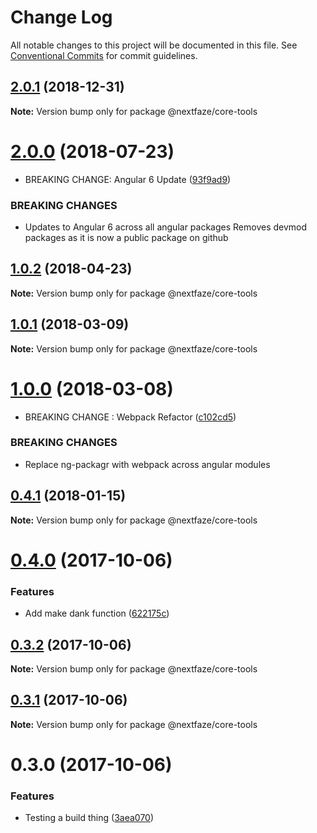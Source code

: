# Change Log

All notable changes to this project will be documented in this file.
See [Conventional Commits](https://conventionalcommits.org) for commit guidelines.

## [2.0.1](https://gitlab.nextfaze.com/nextfaze/npm-module-seed/compare/@nextfaze/core-tools@2.0.0...@nextfaze/core-tools@2.0.1) (2018-12-31)

**Note:** Version bump only for package @nextfaze/core-tools





<a name="2.0.0"></a>
# [2.0.0](https://gitlab.nextfaze.com/nextfaze/npm-module-seed/compare/@nextfaze/core-tools@1.0.2...@nextfaze/core-tools@2.0.0) (2018-07-23)


* BREAKING CHANGE: Angular 6 Update ([93f9ad9](https://gitlab.nextfaze.com/nextfaze/npm-module-seed/commit/93f9ad9))


### BREAKING CHANGES

* Updates to Angular 6 across all angular packages
Removes devmod packages as it is now a public package on github




<a name="1.0.2"></a>
## [1.0.2](https://gitlab.nextfaze.com/nextfaze/npm-module-seed/compare/@nextfaze/core-tools@1.0.1...@nextfaze/core-tools@1.0.2) (2018-04-23)




**Note:** Version bump only for package @nextfaze/core-tools

<a name="1.0.1"></a>
## [1.0.1](https://gitlab.nextfaze.com/nextfaze/npm-module-seed/compare/@nextfaze/core-tools@1.0.0...@nextfaze/core-tools@1.0.1) (2018-03-09)




**Note:** Version bump only for package @nextfaze/core-tools

<a name="1.0.0"></a>
# [1.0.0](https://gitlab.nextfaze.com/nextfaze/npm-module-seed/compare/@nextfaze/core-tools@0.4.1...@nextfaze/core-tools@1.0.0) (2018-03-08)


* BREAKING CHANGE : Webpack Refactor ([c102cd5](https://gitlab.nextfaze.com/nextfaze/npm-module-seed/commit/c102cd5))


### BREAKING CHANGES

* Replace ng-packagr with webpack across angular modules




<a name="0.4.1"></a>
## [0.4.1](https://gitlab.nextfaze.com/nextfaze/npm-module-seed/compare/@nextfaze/core-tools@0.4.0...@nextfaze/core-tools@0.4.1) (2018-01-15)




**Note:** Version bump only for package @nextfaze/core-tools

<a name="0.4.0"></a>
# [0.4.0](https://gitlab.nextfaze.com/nextfaze/npm-module-seed/compare/@nextfaze/core-tools@0.3.2...@nextfaze/core-tools@0.4.0) (2017-10-06)


### Features

* Add make dank function ([622175c](https://gitlab.nextfaze.com/nextfaze/npm-module-seed/commit/622175c))




<a name="0.3.2"></a>
## [0.3.2](https://gitlab.nextfaze.com/nextfaze/npm-module-seed/compare/@nextfaze/core-tools@0.3.1...@nextfaze/core-tools@0.3.2) (2017-10-06)




**Note:** Version bump only for package @nextfaze/core-tools

<a name="0.3.1"></a>
## [0.3.1](https://gitlab.nextfaze.com/nextfaze/npm-module-seed/compare/@nextfaze/core-tools@0.3.0...@nextfaze/core-tools@0.3.1) (2017-10-06)




**Note:** Version bump only for package @nextfaze/core-tools

<a name="0.3.0"></a>
# 0.3.0 (2017-10-06)


### Features

* Testing a build thing ([3aea070](https://gitlab.nextfaze.com/nextfaze/npm-module-seed/commit/3aea070))
